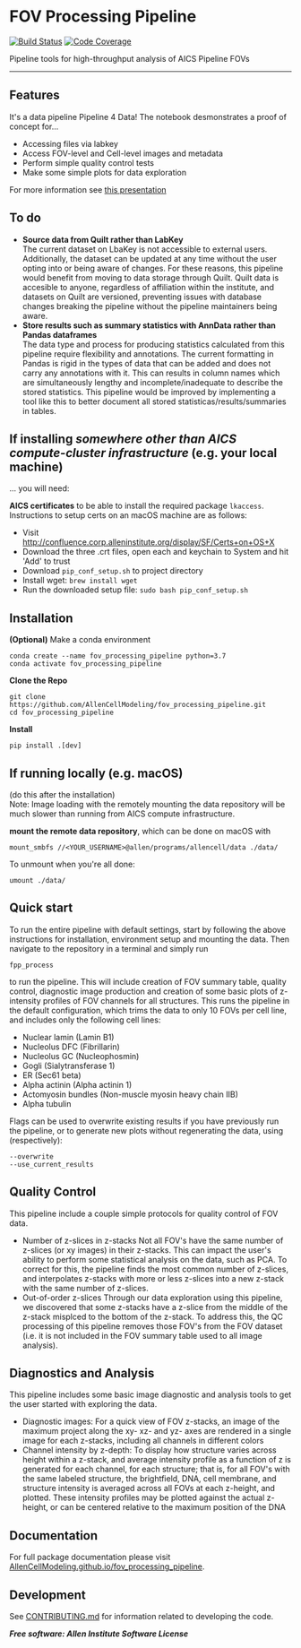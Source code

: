 # FOV Processing Pipeline


<!--
[![Documentation](https://github.com/AllenCellModeling/fov_processing_pipeline/workflows/Documentation/badge.svg)](https://gregjohnso.github.io/fov_processing_pipeline)
-->
[![Build Status](https://github.com/AllenCellModeling/fov_processing_pipeline/workflows/Build%20Master/badge.svg)](https://github.com/AllenCellModeling/fov_processing_pipeline/actions)
[![Code Coverage](https://codecov.io/gh/AllenCellModeling/fov_processing_pipeline/branch/master/graph/badge.svg)](https://codecov.io/gh/AllenCellModeling/fov_processing_pipeline)

Pipeline tools for high-throughput analysis of AICS Pipeline FOVs

---

## Features
It's a data pipeline Pipeline 4 Data!
The notebook desmonstrates a proof of concept for...
* Accessing files via labkey
* Access FOV-level and Cell-level images and metadata
* Perform simple quality control tests
* Make some simple plots for data exploration

For more information see [this presentation](https://docs.google.com/presentation/d/13nFQ0KDxBti7Vgont6fcrv0gaE3NaGr-Deb-aNl2xLY/edit?usp=sharing)

## To do
* **Source data from Quilt rather than LabKey** <br>
The current dataset on LbaKey is not accessible to external users. Additionally, the dataset can be updated at any time without the user opting into or being aware of changes. For these reasons, this pipeline would benefit from moving to data storage through Quilt. Quilt data is accesible to anyone, regardless of affiliation within the institute, and datasets on Quilt are versioned, preventing issues with database changes breaking the pipeline without the pipeline maintainers being aware.
* **Store results such as summary statistics with AnnData rather than Pandas dataframes** <br>
The data type and process for producing statistics calculated from this pipeline require flexibility and annotations. The current formatting in Pandas is rigid in the types of data that can be added and does not carry any annotations with it. This can results in column names which are simultaneously lengthy and incomplete/inadequate to describe the stored statistics. This pipeline would be improved by implementing a tool like this to better document all stored statisticas/results/summaries in tables.


## If installing *somewhere other than AICS compute-cluster infrastructure* (e.g. your local machine)
... you will need:

**AICS certificates** to be able to install the required package `lkaccess`. Instructions to setup certs on an macOS machine are as follows:

- Visit http://confluence.corp.alleninstitute.org/display/SF/Certs+on+OS+X
- Download the three .crt files, open each and keychain to System and hit 'Add' to trust
- Download `pip_conf_setup.sh` to project directory
- Install wget: `brew install wget`
- Run the downloaded setup file: `sudo bash pip_conf_setup.sh`

## Installation
**(Optional)** Make a conda environment
```
conda create --name fov_processing_pipeline python=3.7  
conda activate fov_processing_pipeline
```

**Clone the Repo**
```
git clone https://github.com/AllenCellModeling/fov_processing_pipeline.git
cd fov_processing_pipeline
```

**Install**  

```
pip install .[dev]
```

## If running locally (e.g. macOS)
(do this after the installation)  
Note: Image loading with the remotely mounting the data repository will be much slower than running from AICS compute infrastructure.

**mount the remote data repository**, which can be done on macOS with 

```
mount_smbfs //<YOUR_USERNAME>@allen/programs/allencell/data ./data/
```

To unmount when you're all done:

```
umount ./data/
```

## Quick start
To run the entire pipeline with default settings, start by following the above instructions for installation, environment setup and mounting the data. Then navigate to the repository in a terminal and simply run

```
fpp_process
```

to run the pipeline. This will include creation of FOV summary table, quality control, diagnostic image production and creation of some basic plots of z-intensity profiles of FOV channels for all structures. This runs the pipeline in the default configuration, which trims the data to only 10 FOVs per cell line, and includes only the following cell lines:
- Nuclear lamin (Lamin B1)
- Nucleolus DFC (Fibrillarin)
- Nucleolus GC (Nucleophosmin)
- Gogli (Sialytransferase 1)
- ER (Sec61 beta)
- Alpha actinin (Alpha actinin 1)
- Actomyosin bundles (Non-muscle myosin heavy chain IIB)
- Alpha tubulin

Flags can be used to overwrite existing results if you have previously run the pipeline, or to generate new plots without regenerating the data, using (respectively):
```
--overwrite
--use_current_results
```

## Quality Control
This pipeline include a couple simple protocols for quality control of FOV data.
* Number of z-slices in z-stacks
Not all FOV's have the same number of z-slices (or xy images) in their z-stacks. This can impact the user's ability to perform some statistical analysis on the data, such as PCA. To correct for this, the pipeline finds the most common number of z-slices, and interpolates z-stacks with more or less z-slices into a new z-stack with the same number of z-slices.
* Out-of-order z-slices
Through our data exploration using this pipeline, we discovered that some z-stacks have a z-slice from the middle of the z-stack misplced to the bottom of the z-stack. To address this, the QC processing of this pipeline removes those FOV's from the FOV dataset (i.e. it is not included in the FOV summary table used to all image analysis).

## Diagnostics and Analysis
This pipeline includes some basic image diagnostic and analysis tools to get the user started with exploring the data.
* Diagnostic images: For a quick view of FOV z-stacks, an image of the maximum project along the xy- xz- and yz- axes are rendered in a single image for each z-stacks, including all channels in different colors
* Channel intensity by z-depth: To display how structure varies across height within a z-stack, and average intensity profile as a function of z is generated for each channel, for each structure; that is, for all FOV's with the same labeled structure, the brightfield, DNA, cell membrane, and structure intensity is averaged across all FOVs at each z-height, and plotted. These intensity profiles may be plotted against the actual z-height, or can be centered relative to the maximum position of the DNA


## Documentation
For full package documentation please visit [AllenCellModeling.github.io/fov_processing_pipeline](https://AllenCellModeling.github.io/fov_processing_pipeline).

## Development
See [CONTRIBUTING.md](CONTRIBUTING.md) for information related to developing the code.


***Free software: Allen Institute Software License***

